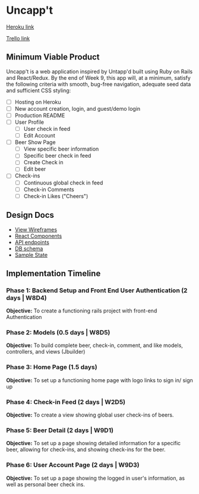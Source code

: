 # Uncapp't

[Heroku link][heroku]

[Trello link][trello]

[heroku]: http://www.herokuapp.com
[trello]: https://trello.com

## Minimum Viable Product

Uncapp't is a web application inspired by Untapp'd built using Ruby on Rails and React/Redux. By the end of Week 9, this app will, at a minimum, satisfy the following criteria with smooth, bug-free navigation, adequate seed data and sufficient CSS styling:

- [ ] Hosting on Heroku
- [ ] New account creation, login, and guest/demo login
- [ ] Production README
- [ ] User Profile
  - [ ] User check in feed
  - [ ] Edit Account
- [ ] Beer Show Page
  - [ ] View specific beer information
  - [ ] Specific beer check in feed
  - [ ] Create Check in
  - [ ] Edit beer
- [ ] Check-ins
  - [ ] Continuous global check in feed
  - [ ] Check-in Comments
  - [ ] Check-in Likes ("Cheers")

## Design Docs

* [View Wireframes][wireframes]
* [React Components][components]
* [API endpoints][api-endpoints]
* [DB schema][schema]
* [Sample State][sample-state]

[wireframes]: /docs/wireframes
[components]: /docs/component-hierarchy.md
[sample-state]: /docs/sample-state.md
[api-endpoints]: /docs/api-endpoints.md
[schema]: /docs/schema.md


## Implementation Timeline

### Phase 1: Backend Setup and Front End User Authentication (2 days | W8D4)

**Objective:** To create a functioning rails project with front-end Authentication

### Phase 2: Models (0.5 days | W8D5)

**Objective:** To build complete beer, check-in, comment, and like models, controllers, and views (Jbuilder)

### Phase 3: Home Page (1.5 days)

**Objective:** To set up a functioning home page with logo links to sign in/ sign up

### Phase 4: Check-in Feed (2 days | W2D5)

**Objective:** To create a view showing global user check-ins of beers.

### Phase 5: Beer Detail (2 days | W9D1)

**Objective:** To set up a page showing detailed information for a specific beer, allowing for check-ins, and showing check-ins for the beer.

### Phase 6: User Account Page (2 days | W9D3)

**Objective:** To set up a page showing the logged in user's information, as well as personal beer check ins. 
